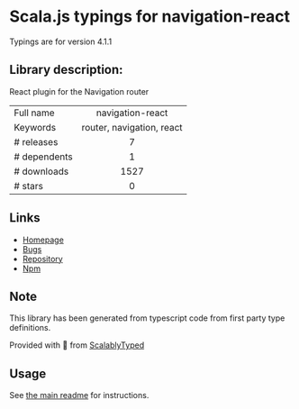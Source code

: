 
# Scala.js typings for navigation-react

Typings are for version 4.1.1

## Library description:
React plugin for the Navigation router

|                    |                 |
| ------------------ | :-------------: |
| Full name          | navigation-react |
| Keywords           | router, navigation, react |
| # releases         | 7 |
| # dependents       | 1 |
| # downloads        | 1527 |
| # stars            | 0 |

## Links
- [Homepage](http://grahammendick.github.io/navigation/)
- [Bugs](https://github.com/grahammendick/navigation/issues)
- [Repository](https://github.com/grahammendick/navigation)
- [Npm](https://www.npmjs.com/package/navigation-react)
    


## Note
This library has been generated from typescript code from first party type definitions.

Provided with :purple_heart: from [ScalablyTyped](https://github.com/oyvindberg/ScalablyTyped)

## Usage
See [the main readme](../../readme.md) for instructions.


